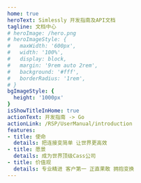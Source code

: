 ```yaml
---
home: true
heroText: Simlessly 开发指南及API文档
tagline: 文档中心
# heroImage: /hero.png
# heroImageStyle: {
#   maxWidth: '600px',
#   width: '100%',
#   display: block,
#   margin: '9rem auto 2rem',
#   background: '#fff',
#   borderRadius: '1rem',
# }
bgImageStyle: {
  height: '1000px'
}
isShowTitleInHome: true
actionText: 开发指南 -> Go
actionLink: /RSP/UserManual/introduction
features:
- title: 使命
  details: 把连接变简单 让世界更高效
- title: 愿景
  details: 成为世界顶级Cass公司
- title: 价值观
  details: 专业精进 客户第一 正直果敢 拥抱变换
---
```

